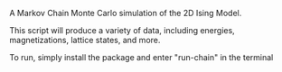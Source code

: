 A Markov Chain Monte Carlo simulation of the 2D Ising Model.

This script will produce a variety of data, including energies, magnetizations, lattice states, and more.

To run, simply install the package and enter "run-chain" in the terminal